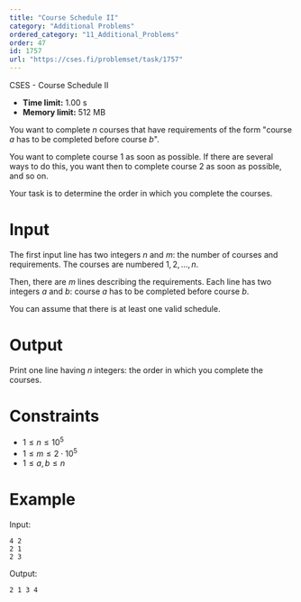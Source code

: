 ```yaml
---
title: "Course Schedule II"
category: "Additional Problems"
ordered_category: "11_Additional_Problems"
order: 47
id: 1757
url: "https://cses.fi/problemset/task/1757"
---
```


CSES - Course Schedule II

  * **Time limit:** 1.00 s
  * **Memory limit:** 512 MB

You want to complete $n$ courses that have requirements of the form "course
$a$ has to be completed before course $b$".

You want to complete course $1$ as soon as possible. If there are several ways
to do this, you want then to complete course $2$ as soon as possible, and so
on.

Your task is to determine the order in which you complete the courses.

# Input

The first input line has two integers $n$ and $m$: the number of courses and
requirements. The courses are numbered $1,2,\dots,n$.

Then, there are $m$ lines describing the requirements. Each line has two
integers $a$ and $b$: course $a$ has to be completed before course $b$.

You can assume that there is at least one valid schedule.

# Output

Print one line having $n$ integers: the order in which you complete the
courses.

# Constraints

  * $1 \le n \le 10^5$
  * $1 \le m \le 2 \cdot 10^5$
  * $1 \le a,b \le n$

# Example

Input:

    
    
    4 2
    2 1
    2 3
    

Output:

    
    
    2 1 3 4
    

